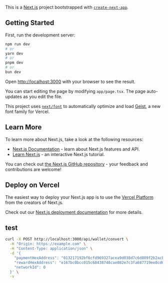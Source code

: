 This is a [Next.js](https://nextjs.org) project bootstrapped with [`create-next-app`](https://nextjs.org/docs/app/api-reference/cli/create-next-app).

## Getting Started

First, run the development server:

```bash
npm run dev
# or
yarn dev
# or
pnpm dev
# or
bun dev
```

Open [http://localhost:3000](http://localhost:3000) with your browser to see the result.

You can start editing the page by modifying `app/page.tsx`. The page auto-updates as you edit the file.

This project uses [`next/font`](https://nextjs.org/docs/app/building-your-application/optimizing/fonts) to automatically optimize and load [Geist](https://vercel.com/font), a new font family for Vercel.

## Learn More

To learn more about Next.js, take a look at the following resources:

- [Next.js Documentation](https://nextjs.org/docs) - learn about Next.js features and API.
- [Learn Next.js](https://nextjs.org/learn) - an interactive Next.js tutorial.

You can check out [the Next.js GitHub repository](https://github.com/vercel/next.js) - your feedback and contributions are welcome!

## Deploy on Vercel

The easiest way to deploy your Next.js app is to use the [Vercel Platform](https://vercel.com/new?utm_medium=default-template&filter=next.js&utm_source=create-next-app&utm_campaign=create-next-app-readme) from the creators of Next.js.

Check out our [Next.js deployment documentation](https://nextjs.org/docs/app/building-your-application/deploying) for more details.


## test

```bash
curl -X POST http://localhost:3000/api/wallet/convert \
  -H "Origin: https://example.com" \
  -H "Content-Type: application/json" \
  -d '{
    "paymentHexAddress": "013217192bf6cfd969327acea9d038d7c6d809f2b2acb14d6cea2d05bc67bc0bcc015c68438748cae082e7c3fa687719ee8cd68a0da45fbc1a",
    "rewardHexAddress": "e167bc0bcc015c68438748cae082e7c3fa687719ee8cd68a0da45fbc1a",
    "networkId": 0
  }' \
  -v
```
